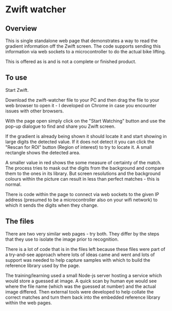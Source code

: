 # Zwift watcher

## Overview

This is single standalone web page that demonstrates a way to read the gradient information off the Zwift screen.  The code supports sending this information via web sockets to a microcontroller to do the actual bike lifting.

This is offered as is and is not a complete or finished product.

## To use

Start Zwift.

Download the zwift-watcher file to your PC and then drag the file to your web browser to open it - I developed on Chrome in case you encounter issues with other browsers.

With the page open simply click on the "Start Watching" button and use the pop-up dialogue to find and share you Zwift screen.

If the gradient is already being shown it should locate it and start showing in large digits the detected value.  If it does not detect it you can click the "Rescan for ROI" button (Region of interest) to try to locate it.  A small rectangle shows the detected area.  

A smaller value in red shows the some measure of certainty of the match.  The process tries to mask out the digits from the background and compare them to the ones in its library.  But screen resolutions and the background colours within the picture can result in less than perfect matches - this is normal.

There is code within the page to connect via web sockets to the given IP address (presumed to be a microcontroller also on your wifi network) to which it sends the digits when they change.

## The files

There are two very similar web pages - try both.  They differ by the steps that they use to isolate the image prior to recognition.

There is a lot of code that is in the files left because these files were part of a try-and-see approach where lots of ideas came and went and lots of support was needed to help capture samples with which to build the reference library used by the page.

The training/learning used a small Node-js server hosting a service which would store a guessed at image.  A quick scan by human eye would see where the file name (which was the guessed at number) and the actual image differed. Then external tools were developed to help collate the correct matches and turn them back into the embedded reference library within the web pages.  


